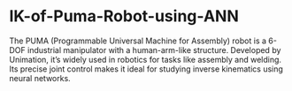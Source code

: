 # IK-of-Puma-Robot-using-ANN
The PUMA (Programmable Universal Machine for Assembly) robot is a 6-DOF industrial manipulator with a human-arm-like structure. Developed by Unimation, it’s widely used in robotics for tasks like assembly and welding. Its precise joint control makes it ideal for studying inverse kinematics using neural networks.
